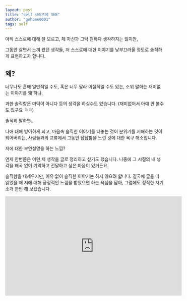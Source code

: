 ```yaml
---
layout: post
title: "self 시리즈에 대해"
author: "gohome0001"
tags: self
---
```


아직 스스로에 대해 잘 모르고, 제 자신과 그닥 친하다 생각하지는 않지만,

그동안 살면서 느껴 왔던 생각들, 저 스스로에 대한 이야기를 낯부끄러울 정도로 솔직하게 표현하고자 합니다.

## 왜?

너무나도 흔해 일반적일 수도, 혹은 너무 달라 이질적일 수도 있는, 소위 말하는 재미없는 이야기를 왜 하냐,

과한 솔직함은 미덕이 아니다 등의 생각을 하실수도 있습니다. (재미없어서 아예 안 볼수도 있구요 ㅋㅋ)

솔직히 말하면..

나애 대해 방어하게 되고, 마음속 솔직한 이야기를 터놓는 것이 분위기를 저해하는 것이 되어버리는, 사람들과의 교류에서 그동안 답답함을 느낀 것에 대한 욕구 해소입니다.

저에 대한 부연설명을 하는 느낌?

언제 한번쯤은 이런 제 생각을 글로 정리하고 싶기도 했습니다. 나중에 그 시절의 내 생각을 왜곡 없이 기억하고 전달하고 싶은 마음이 있거든요.

솔직함을 내세우지만, 이유 없이 솔직한 이야기는 하지 않으려 합니다. 결국에 글을 다 읽었을 때 저에 대해 긍정적인 느낌을 받았으면 하는 욕심을 담아, 그럼에도 정직한 자기소개 한번 해 보겠습니다.


<iframe width="560" height="315" src="https://www.youtube.com/embed/42Gtm4-Ax2U" title="YouTube video player" frameborder="0" allow="accelerometer; autoplay; clipboard-write; encrypted-media; gyroscope; picture-in-picture" allowfullscreen></iframe>